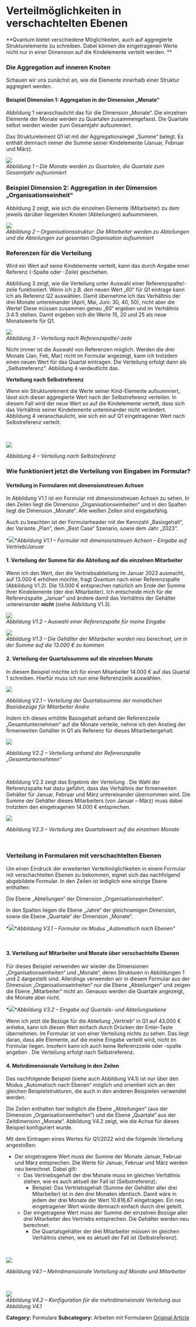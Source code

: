 # Verteilmöglichkeiten in verschachtelten Ebenen

**Qvantum bietet verschiedene Möglichkeiten, auch auf aggregierte Strukturelemente zu schreiben. Dabei können die eingetragenen Werte nicht nur in einer Dimension auf die Kindelemente verteilt werden. **

### Die Aggregation auf inneren Knoten


Schauen wir uns zunächst an, wie die Elemente innerhalb einer Struktur aggregiert werden.


#### Beispiel Dimension 1: Aggregation in der Dimension „Monate“


Abbildung 1 veranschaulicht das für die Dimension „Monate“. Die einzelnen Elemente der Monate werden zu Quartalen zusammengefasst. Die Quartale selbst werden wieder zum Gesamtjahr aufsummiert.


Das Strukturelement Q1 ist mit der Aggregationsregel „Summe“ belegt. Es enthält demnach immer die Summe seiner Kindelemente (Januar, Februar und März).  
  



![](https://lp.qvantum-plan.de/hubfs/image-png-Sep-20-2023-01-57-17-0094-PM.png)  
*Abbildung 1 – Die Monate werden zu Quartalen, die Quartale zum Gesamtjahr aufsummiert*


### Beispiel Dimension 2: Aggregation in der Dimension „Organisationseinheit“


Abbildung 2 zeigt, wie sich die einzelnen Elemente (Mitarbeiter) zu dem jeweils darüber liegenden Knoten (Abteilungen) aufsummieren.


![](https://lp.qvantum-plan.de/hubfs/image-png-Sep-20-2023-01-57-48-4208-PM.png)  
*Abbildung 2 – Organisationsstruktur: Die Mitarbeiter werden zu Abteilungen und die Abteilungen zur gesamten Organisation aufsummiert*


### Referenzen für die Verteilung


Wird ein Wert auf seine Kindelemente verteilt, kann das durch Angabe einer Referenz (-Spalte oder -Zeile) geschehen.


Abbildung 3 zeigt, wie die Verteilung unter Auswahl einer Referenzspalte/-zeile funktioniert. Wenn ich z.B. den neuen Wert „60“ für Q1 eintrage kann ich als Referenz Q2 auswählen. Damit übernehme ich das Verhältnis der drei Monate untereinander (April, Mai, Juni: 30, 40, 50), nicht aber die Werte! Diese müssen zusammen genau „60“ ergeben und im Verhältnis 3:4:5 stehen. Damit ergeben sich die Werte 15, 20 und 25 als neue Monatswerte für Q1.  
  



![](https://lp.qvantum-plan.de/hubfs/image-png-Sep-20-2023-01-58-57-0350-PM.png)  
*Abbildung 3 – Verteilung nach Referenzspalte/-zeile*


Nicht immer ist die Auswahl von Referenzen möglich. Werden die drei Monate (Jan, Feb, Mar) nicht im Formular angezeigt, kann ich trotzdem einen neuen Wert für das Quartal eintragen. Die Verteilung erfolgt dann als „Selbstreferenz“. Abbildung 4 verdeutlicht das.  
  




**Verteilung nach Selbstreferenz**


Wenn ein Strukturelement die Werte seiner Kind-Elemente aufsummiert, lässt sich dieser aggregierte Wert nach der Selbstreferenz verteilen. In diesem Fall wird der neue Wert so auf die Kindelemente verteilt, dass sich das Verhältnis seiner Kindelemente untereinander nicht verändert. Abbildung 4 veranschaulicht, wie sich ein auf Q1 eingetragener Wert nach Selbstreferenz verteilt.



 


![](https://lp.qvantum-plan.de/hubfs/image-png-Sep-20-2023-01-59-39-9924-PM.png)


*Abbildung 4 – Verteilung nach Selbstreferenz* 


  

### Wie funktioniert jetzt die Verteilung von Eingaben im Formular?


#### Verteilung in Formularen mit dimensionstreuen Achsen


In Abbildung V1.1 ist ein Formular mit dimensionstreuen Achsen zu sehen. In den Zeilen liegt die Dimension „Organisationseinheiten“ und in den Spalten liegt die Dimension „Monate“. Alle weißen Zellen sind eingabefähig.


Auch zu beachten ist der Formularheader mit der Kennzahl „Basisgehalt“, der Variante „Plan“, dem „Best Case“ Szenario, sowie dem Jahr „2023“.  
  



*![](https://lp.qvantum-plan.de/hubfs/image-png-Sep-20-2023-02-00-32-4483-PM.png)**Abbildung V1.1 – Formular mit dimensionstreuen Achsen – Eingabe auf Vertrieb/Januar*


#### 1. Verteilung der Summe für die Abteilung auf die einzelnen Mitarbeiter


Wenn ich den Wert, den die Vertriebsabteilung im Januar 2023 ausmacht, auf 13.000 € erhöhen möchte, fragt Qvantum nach einer Referenzspalte (Abbildung V1.2). Die 13.000 € entsprechen natürlich am Ende der Summe Ihrer Kindelemente (der drei Mitarbeiter). Ich entscheide mich für die Referenzspalte „Januar“ und ändere damit das Verhältnis der Gehälter untereinander **nicht** (siehe Abbildung V1.3).  
  



![](https://lp.qvantum-plan.de/hubfs/image-png-Sep-20-2023-02-00-42-4478-PM.png)  
*Abbildung V1.2 – Auswahl einer Referenzspalte für meine Eingabe*


![](https://lp.qvantum-plan.de/hubfs/image-png-Sep-20-2023-02-00-47-6750-PM.png)  
*Abbildung V1.3 – Die Gehälter der Mitarbeiter wurden neu berechnet, um in der Summe auf die 13.000 € zu kommen*


#### 2. Verteilung der Quartalssumme auf die einzelnen Monate


In diesem Beispiel möchte ich für einen Mitarbeiter 14.000 € auf das Quartal 1 schreiben. Hierfür muss ich nun eine Referenzzeile auswählen.


![](https://lp.qvantum-plan.de/hubfs/image-png-Sep-20-2023-02-01-02-2109-PM.png)


*Abbildung V2.1 – Verteilung der Quartalssumme der monatlichen Basisbezüge für Mitarbeiter Andre* 


Indem ich dieses erhöhte Basisgehalt anhand der Referenzzeile „Gesamtunternehmen“ auf die Monate verteile, nehme ich den Anstieg der firmenweiten Gehälter in Q1 als Referenz für dieses Mitarbeitergehalt.


![](https://lp.qvantum-plan.de/hubfs/image-png-Sep-20-2023-02-01-08-7848-PM.png)


*Abbildung V2.2 – Verteilung anhand der Referenzspalte „Gesamtunternehmen“*


 


Abbildung V2.3 zeigt das Ergebnis der Verteilung . Die Wahl der Referenzspalte hat dazu geführt, dass das Verhältnis der firmenweiten Gehälter für Januar, Februar und März untereinander übernommen wird. Die Summe der Gehälter dieses Mitarbeiters (von Januar – März) muss dabei trotzdem den eingetragenen 14.000 € entsprechen.


![](https://lp.qvantum-plan.de/hubfs/image-png-Sep-20-2023-02-01-15-9713-PM.png)


*Abbildung V2.3 – Verteilung des Quartalswert auf die einzelnen Monate*


 


### Verteilung in Formularen mit verschachtelten Ebenen


Um einen Eindruck der erweiterten Verteilmöglichkeiten in einem Formular mit verschachtelten Ebenen zu bekommen, eignet sich das nachfolgend abgebildete Formular. In den Zeilen ist lediglich eine einzige Ebene enthalten:


Die Ebene „Abteilungen“ der Dimension „Organisationseinheiten“.


In den Spalten liegen die Ebene „Jahre“ der gleichnamigen Dimension, sowie die Ebene „Quartale“ der Dimension „Monate“.  
  



*![](https://lp.qvantum-plan.de/hubfs/image-png-Sep-20-2023-02-01-25-9904-PM.png)**Abbildung V3.1 – Formular im Modus „Automatisch nach Ebenen“*


 


#### 3. Verteilung auf Mitarbeiter und Monate über verschachtelte Ebenen


Für dieses Beispiel verwenden wir wieder die Dimensionen „Organisationseinheiten“ und „Monate“, deren Strukturen in Abbildungen 1 und 2 dargestellt sind. Allerdings verwenden wir in diesem Formular aus der Dimension „Organisationseinheiten“ nur die Ebene „Abteilungen“ und zeigen die Ebene „Mitarbeiter“ nicht an. Genauso werden die Quartale angezeigt, die Monate aber nicht.  
  



*![](https://lp.qvantum-plan.de/hubfs/image-png-Sep-20-2023-02-01-35-0532-PM.png)**Abbildung V3.2 – Eingabe auf Quartals- und Abteilungsebene*


Wenn ich jetzt die Bezüge für die Abteilung „Vertrieb“ in Q1 auf 43.000 € anhebe, kann ich diesen Wert einfach durch Drücken der Enter-Taste übernehmen. Im Formular ist von einer Verteilung nichts zu sehen. Das liegt daran, dass alle Elemente, auf die meine Eingabe verteilt wird, nicht im Formular liegen. Insofern kann ich auch keine Referenzzeile oder -spalte angeben . Die Verteilung erfolgt nach Selbstreferenz.


#### 4. Mehrdimensionale Verteilung in den Zeilen


Das nachfolgende Beispiel (siehe auch Abbildung V4.1) ist nur über den Modus „Automatisch nach Ebenen“ möglich und orientiert sich an den gleichen Beispielstrukturen, die auch in den anderen Beispielen verwendet werden.


Die Zeilen enthalten hier lediglich die Ebene „Abteilungen“ (aus der Dimension „Organisationseinheiten“) und die Ebene „Quartale“ aus der Zeitdimension „Monate“. Abbildung V4.2 zeigt, wie die Achse für dieses Beispiel konfiguriert wurde.


Mit dem Eintragen eines Wertes für Q1/2022 wird die folgende Verteilung angestoßen:


* Der eingetragene Wert muss der Summe der Monate Januar, Februar und März entsprechen. Die Werte für Januar, Februar und März werden neu berechnet. Dabei gilt:
	+ Das Vertriebsgehalt der drei Monate muss im gleichen Verhältnis stehen, wie es auch aktuell der Fall ist (Selbstreferenz).
		- Beispiel: Das Vertriebsgehalt (Summe der Gehälter aller drei Mitarbeiter) ist in den drei Monaten identisch. Damit wäre in jedem der drei Monate der Wert 10.816,67 eingetragen. Ein neu eingetragener Wert würde demnach einfach durch drei geteilt.
	+ Der eingetragene Wert muss der Summe der einzelnen Bezüge aller drei Mitarbeiter des Vertriebs entsprechen. Die Gehälter werden neu berechnet:
		- Die Quartalsgehälter der drei Mitarbeiter müssen im gleichen Verhältnis stehen, wie es aktuell der Fall ist (Selbstreferenz).


 


![](https://lp.qvantum-plan.de/hubfs/image-png-Sep-20-2023-02-01-47-5039-PM.png)


*Abbildung V4.1 – Mehrdimensionale Verteilung auf Monate und Mitarbeiter*


 


![](https://lp.qvantum-plan.de/hubfs/image-png-Sep-20-2023-02-01-53-8740-PM.png)  
*Abbildung V4.2 – Konfiguration für die mehrdimensionale Verteilung aus Abbildung V4.1*



**Category:** Formulare
**Subcategory:** Arbeiten mit Formularen
[Original Article](https://lp.qvantum-plan.de/wissensdatenbank/verteilmöglichkeiten-in-verschachtelten-ebenen)
